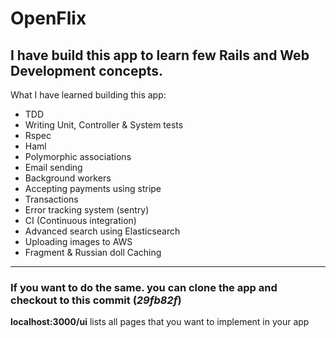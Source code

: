 # OpenFlix
## I have build this app to learn few Rails and Web Development concepts.

What I have learned building this app:
- TDD
- Writing Unit, Controller & System tests
- Rspec
- Haml
- Polymorphic associations
- Email sending
- Background workers
- Accepting payments using stripe
- Transactions
- Error tracking system (sentry)
- CI (Continuous integration)
- Advanced search using Elasticsearch
- Uploading images to AWS
- Fragment & Russian doll Caching

-----
### If you want to do the same. you can clone the app and checkout to this commit (*29fb82f*)

**localhost:3000/ui** lists all pages that you want to implement in your app